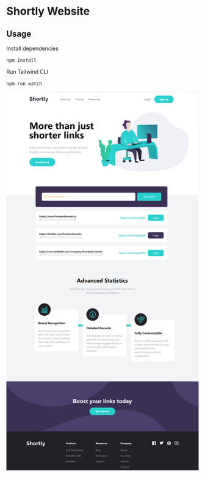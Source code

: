 # Shortly Website



## Usage

Install dependencies

```
npm Install
```

Run Tailwind CLI

```
npm run watch
```

![Alt text](images/shortly.png)
